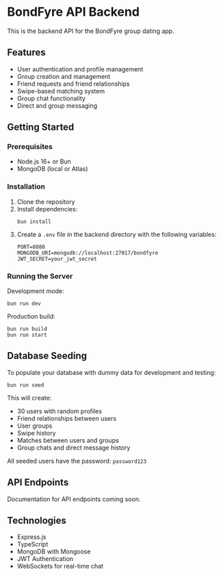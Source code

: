 # BondFyre API Backend

This is the backend API for the BondFyre group dating app.

## Features

- User authentication and profile management
- Group creation and management
- Friend requests and friend relationships
- Swipe-based matching system
- Group chat functionality
- Direct and group messaging

## Getting Started

### Prerequisites

- Node.js 16+ or Bun
- MongoDB (local or Atlas)

### Installation

1. Clone the repository
2. Install dependencies:
   ```
   bun install
   ```
3. Create a `.env` file in the backend directory with the following variables:
   ```
   PORT=8080
   MONGODB_URI=mongodb://localhost:27017/bondfyre
   JWT_SECRET=your_jwt_secret
   ```

### Running the Server

Development mode:

```
bun run dev
```

Production build:

```
bun run build
bun run start
```

## Database Seeding

To populate your database with dummy data for development and testing:

```
bun run seed
```

This will create:

- 30 users with random profiles
- Friend relationships between users
- User groups
- Swipe history
- Matches between users and groups
- Group chats and direct message history

All seeded users have the password: `password123`

## API Endpoints

Documentation for API endpoints coming soon.

## Technologies

- Express.js
- TypeScript
- MongoDB with Mongoose
- JWT Authentication
- WebSockets for real-time chat
